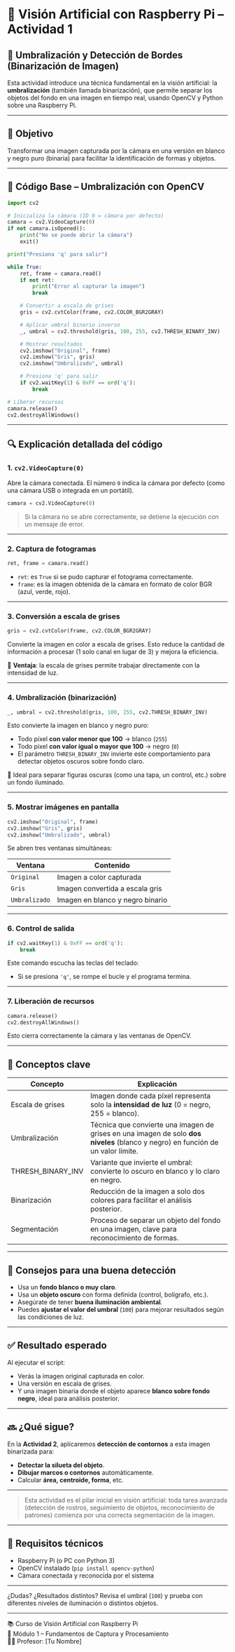 
# 🧠 Visión Artificial con Raspberry Pi – Actividad 1

## 📸 Umbralización y Detección de Bordes (Binarización de Imagen)

Esta actividad introduce una técnica fundamental en la visión artificial: la **umbralización** (también llamada binarización), que permite separar los objetos del fondo en una imagen en tiempo real, usando OpenCV y Python sobre una Raspberry Pi.

---

## 🎯 Objetivo

Transformar una imagen capturada por la cámara en una versión en blanco y negro puro (binaria) para facilitar la identificación de formas y objetos.

---

## 🧩 Código Base – Umbralización con OpenCV

```python
import cv2

# Inicializa la cámara (ID 0 = cámara por defecto)
camara = cv2.VideoCapture(0)
if not camara.isOpened():
    print("No se puede abrir la cámara")
    exit()

print("Presiona 'q' para salir")

while True:
    ret, frame = camara.read()
    if not ret:
        print("Error al capturar la imagen")
        break

    # Convertir a escala de grises
    gris = cv2.cvtColor(frame, cv2.COLOR_BGR2GRAY)

    # Aplicar umbral binario inverso
    _, umbral = cv2.threshold(gris, 100, 255, cv2.THRESH_BINARY_INV)

    # Mostrar resultados
    cv2.imshow("Original", frame)
    cv2.imshow("Gris", gris)
    cv2.imshow("Umbralizado", umbral)

    # Presiona 'q' para salir
    if cv2.waitKey(1) & 0xFF == ord('q'):
        break

# Liberar recursos
camara.release()
cv2.destroyAllWindows()
```

---

## 🔍 Explicación detallada del código

### 1. `cv2.VideoCapture(0)`
Abre la cámara conectada. El número `0` indica la cámara por defecto (como una cámara USB o integrada en un portátil).

```python
camara = cv2.VideoCapture(0)
```

> Si la cámara no se abre correctamente, se detiene la ejecución con un mensaje de error.

---

### 2. Captura de fotogramas

```python
ret, frame = camara.read()
```

- `ret`: es `True` si se pudo capturar el fotograma correctamente.
- `frame`: es la imagen obtenida de la cámara en formato de color BGR (azul, verde, rojo).

---

### 3. Conversión a escala de grises

```python
gris = cv2.cvtColor(frame, cv2.COLOR_BGR2GRAY)
```

Convierte la imagen en color a escala de grises. Esto reduce la cantidad de información a procesar (1 solo canal en lugar de 3) y mejora la eficiencia.

🔹 **Ventaja**: la escala de grises permite trabajar directamente con la intensidad de luz.

---

### 4. Umbralización (binarización)

```python
_, umbral = cv2.threshold(gris, 100, 255, cv2.THRESH_BINARY_INV)
```

Esto convierte la imagen en blanco y negro puro:

- Todo píxel **con valor menor que 100** → blanco (`255`)
- Todo píxel **con valor igual o mayor que 100** → negro (`0`)
- El parámetro `THRESH_BINARY_INV` invierte este comportamiento para detectar objetos oscuros sobre fondo claro.

🎯 Ideal para separar figuras oscuras (como una tapa, un control, etc.) sobre un fondo iluminado.

---

### 5. Mostrar imágenes en pantalla

```python
cv2.imshow("Original", frame)
cv2.imshow("Gris", gris)
cv2.imshow("Umbralizado", umbral)
```

Se abren tres ventanas simultáneas:

| Ventana        | Contenido                        |
|----------------|----------------------------------|
| `Original`     | Imagen a color capturada         |
| `Gris`         | Imagen convertida a escala gris  |
| `Umbralizado`  | Imagen en blanco y negro binario |

---

### 6. Control de salida

```python
if cv2.waitKey(1) & 0xFF == ord('q'):
    break
```

Este comando escucha las teclas del teclado:
- Si se presiona `'q'`, se rompe el bucle y el programa termina.

---

### 7. Liberación de recursos

```python
camara.release()
cv2.destroyAllWindows()
```

Esto cierra correctamente la cámara y las ventanas de OpenCV.

---

## 📘 Conceptos clave

| Concepto         | Explicación                                                                                                                                      |
|------------------|--------------------------------------------------------------------------------------------------------------------------------------------------|
| Escala de grises | Imagen donde cada píxel representa solo la **intensidad de luz** (0 = negro, 255 = blanco).                                                     |
| Umbralización    | Técnica que convierte una imagen de grises en una imagen de solo **dos niveles** (blanco y negro) en función de un valor límite.                |
| THRESH_BINARY_INV| Variante que invierte el umbral: convierte lo oscuro en blanco y lo claro en negro.                                                            |
| Binarización     | Reducción de la imagen a solo dos colores para facilitar el análisis posterior.                                                                 |
| Segmentación     | Proceso de separar un objeto del fondo en una imagen, clave para reconocimiento de formas.                                                      |

---

## 📌 Consejos para una buena detección

- Usa un **fondo blanco o muy claro**.
- Usa un **objeto oscuro** con forma definida (control, bolígrafo, etc.).
- Asegúrate de tener **buena iluminación ambiental**.
- Puedes **ajustar el valor del umbral** (`100`) para mejorar resultados según las condiciones de luz.

---

## ✅ Resultado esperado

Al ejecutar el script:
- Verás la imagen original capturada en color.
- Una versión en escala de grises.
- Y una imagen binaria donde el objeto aparece **blanco sobre fondo negro**, ideal para análisis posterior.

---

## 🔜 ¿Qué sigue?

En la **Actividad 2**, aplicaremos **detección de contornos** a esta imagen binarizada para:
- **Detectar la silueta del objeto**.
- **Dibujar marcos o contornos** automáticamente.
- Calcular **área, centroide, forma**, etc.

---

> Esta actividad es el pilar inicial en visión artificial: toda tarea avanzada (detección de rostros, seguimiento de objetos, reconocimiento de patrones) comienza por una correcta segmentación de la imagen.

---

## 📁 Requisitos técnicos

- Raspberry Pi (o PC con Python 3)
- OpenCV instalado (`pip install opencv-python`)
- Cámara conectada y reconocida por el sistema

---

¿Dudas? ¿Resultados distintos? Revisa el umbral (`100`) y prueba con diferentes niveles de iluminación o distintos objetos.

---

📚 Curso de Visión Artificial con Raspberry Pi  
📅 Módulo 1 – Fundamentos de Captura y Procesamiento  
👨‍🏫 Profesor: [Tu Nombre]

